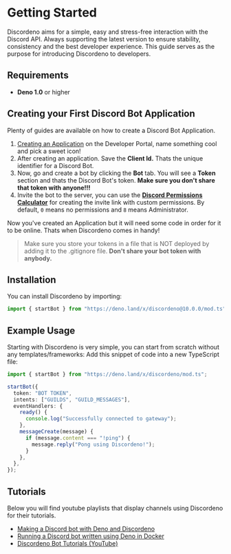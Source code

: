 # Getting Started

Discordeno aims for a simple, easy and stress-free interaction with the Discord
API. Always supporting the latest version to ensure stability, consistency and
the best developer experience. This guide serves as the purpose for introducing
Discordeno to developers.

## Requirements

- **Deno 1.0** or higher

## Creating your First Discord Bot Application

Plenty of guides are available on how to create a Discord Bot Application.

1. [Creating an Application](https://discord.com/developers/applications) on the
   Developer Portal, name something cool and pick a sweet icon!
2. After creating an application. Save the **Client Id.** Thats the unique
   identifier for a Discord Bot.
3. Now, go and create a bot by clicking the **Bot** tab. You will see a
   **Token** section and thats the Discord Bot's token. **Make sure you don't
   share that token with anyone!!!**
4. Invite the bot to the server, you can use the
   **[Discord Permissions Calculator](https://discordapi.com/permissions.html#0)**
   for creating the invite link with custom permissions. By default, `0` means
   no permissions and `8` means Administrator.

Now you've created an Application but it will need some code in order for it to
be online. Thats when Discordeno comes in handy!

> Make sure you store your tokens in a file that is NOT deployed by adding it to
> the .gitignore file. **Don't share your bot token with anybody.**

## Installation

You can install Discordeno by importing:

```ts
import { startBot } from "https://deno.land/x/discordeno@10.0.0/mod.ts";
```

## Example Usage

Starting with Discordeno is very simple, you can start from scratch without any
templates/frameworks: Add this snippet of code into a new TypeScript file:

```ts
import { startBot } from "https://deno.land/x/discordeno/mod.ts";

startBot({
  token: "BOT TOKEN",
  intents: ["GUILDS", "GUILD_MESSAGES"],
  eventHandlers: {
    ready() {
      console.log("Successfully connected to gateway");
    },
    messageCreate(message) {
      if (message.content === "!ping") {
        message.reply("Pong using Discordeno!");
      }
    },
  },
});
```

## Tutorials

Below you will find youtube playlists that display channels using Discordeno for
their tutorials.

- [Making a Discord bot with Deno and
  Discordeno](https://web-mystery.com/articles/making-discord-bot-deno-and-discordeno)
- [Running a Discord bot written using Deno in
  Docker](https://web-mystery.com/articles/running-discord-bot-written-deno-docker)
- [Discordeno Bot Tutorials (YouTube)](https://youtu.be/rIph9-BGsuQ)
